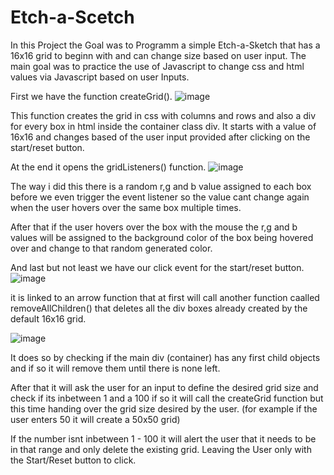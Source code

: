 # Etch-a-Scetch

In this Project the Goal was to Programm a simple Etch-a-Sketch that has a 16x16 grid to beginn with and can change size based on user input.
The main goal was to practice the use of Javascript to change css and html values via Javascript based on user Inputs.

First we have the function createGrid().
![image](https://github.com/Murc96/Etch-a-Scetch/assets/133204473/12ea2cbf-8590-4565-b810-a9cdbb33775a)

This function creates the grid in css with columns and rows and also a div for every box in html inside the container class div.
It starts with a value of 16x16 and changes based of the user input provided after clicking on the start/reset button.

At the end it opens the gridListeners() function.
![image](https://github.com/Murc96/Etch-a-Scetch/assets/133204473/69847473-3cc7-48da-99d5-e36f833d348a)

The way i did this there is a random r,g and b value assigned to each box before we even trigger the event listener so the value cant change again when the user hovers over the same box multiple times.

After that if the user hovers over the box with the mouse the r,g and b values will be assigned to the background color of the box being hovered over and change to that random generated color.

And last but not least we have our click event for the start/reset button.
![image](https://github.com/Murc96/Etch-a-Scetch/assets/133204473/7d9cbc68-8aa6-48b9-9179-93ae70313a0b)

it is linked to an arrow function that at first will call another function caalled removeAllChildren() that deletes all the div boxes already created by the default 16x16 grid.

![image](https://github.com/Murc96/Etch-a-Scetch/assets/133204473/064c9ef9-cd6e-4625-9126-cb27d5e7a2c6)


It does so by checking if the main div (container) has any first child objects and if so it will remove them until there is none left.

After that it will ask the user for an input to define the desired grid size and check if its inbetween 1 and a 100 if so it will call the createGrid function but this time handing over the grid size desired by the user.
(for example if the user enters 50 it will create a 50x50 grid)

If the number isnt inbetween 1 - 100 it will alert the user that it needs to be in that range and only delete the existing grid. Leaving the User only with the Start/Reset button to click.
